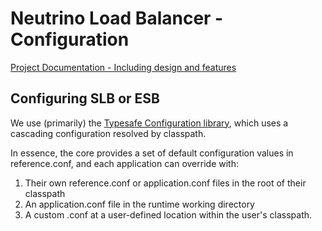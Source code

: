 # Neutrino Load Balancer - Configuration

[Project Documentation - Including design and features](wiki.vip.corp.ebay.com/display/neutrino)

## Configuring SLB or ESB

We use (primarily) the [Typesafe Configuration library](https://github.com/typesafehub/config), which uses a cascading configuration resolved by classpath.

In essence, the core provides a set of default configuration values in reference.conf, and each application can override with:
1) Their own reference.conf or application.conf files in the root of their classpath
2) An application.conf file in the runtime working directory
3) A custom .conf at a user-defined location within the user's classpath.